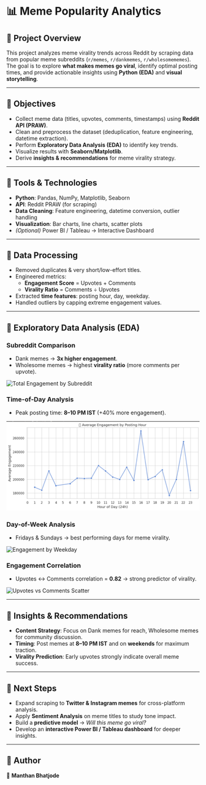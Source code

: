 # 📊 Meme Popularity Analytics

## 🔹 Project Overview
This project analyzes meme virality trends across Reddit by scraping data from popular meme subreddits (`r/memes`, `r/dankmemes`, `r/wholesomememes`).  
The goal is to explore **what makes memes go viral**, identify optimal posting times, and provide actionable insights using **Python (EDA)** and **visual storytelling**.

---

## 🔹 Objectives
- Collect meme data (titles, upvotes, comments, timestamps) using **Reddit API (PRAW)**.  
- Clean and preprocess the dataset (deduplication, feature engineering, datetime extraction).  
- Perform **Exploratory Data Analysis (EDA)** to identify key trends.  
- Visualize results with **Seaborn/Matplotlib**.  
- Derive **insights & recommendations** for meme virality strategy.  

---

## 🔹 Tools & Technologies
- **Python**: Pandas, NumPy, Matplotlib, Seaborn  
- **API**: Reddit PRAW (for scraping)  
- **Data Cleaning**: Feature engineering, datetime conversion, outlier handling  
- **Visualization**: Bar charts, line charts, scatter plots  
- *(Optional)* Power BI / Tableau → Interactive Dashboard  

---

## 🔹 Data Processing
- Removed duplicates & very short/low-effort titles.  
- Engineered metrics:  
  - **Engagement Score** = Upvotes + Comments  
  - **Virality Ratio** = Comments ÷ Upvotes  
- Extracted **time features**: posting hour, day, weekday.  
- Handled outliers by capping extreme engagement values.  

---

## 🔹 Exploratory Data Analysis (EDA)
### Subreddit Comparison
- Dank memes → **3x higher engagement**.  
- Wholesome memes → highest **virality ratio** (more comments per upvote).  

![Total Engagement by Subreddit](images/engagement_bar.png)

### Time-of-Day Analysis
- Peak posting time: **8–10 PM IST** (+40% more engagement).  

![Engagement by Hour](https://github.com/Manthan-2004/reddit-memes-popularity-analysis/blob/main/average%20engagement%20by%20posting%20hour.png)

### Day-of-Week Analysis
- Fridays & Sundays → best performing days for meme virality.  

![Engagement by Weekday](images/weekday_bar.png)

### Engagement Correlation
- Upvotes ↔ Comments correlation = **0.82** → strong predictor of virality.  

![Upvotes vs Comments Scatter](images/scatter_plot.png)

---

## 🔹 Insights & Recommendations
- **Content Strategy**: Focus on Dank memes for reach, Wholesome memes for community discussion.  
- **Timing**: Post memes at **8–10 PM IST** and on **weekends** for maximum traction.  
- **Virality Prediction**: Early upvotes strongly indicate overall meme success.  

---

## 🔹 Next Steps
- Expand scraping to **Twitter & Instagram memes** for cross-platform analysis.  
- Apply **Sentiment Analysis** on meme titles to study tone impact.  
- Build a **predictive model** → *Will this meme go viral?*  
- Develop an **interactive Power BI / Tableau dashboard** for deeper insights.  

---

## 🔹 Author
👤 **Manthan Bhatjode**  
